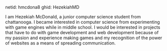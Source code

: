 netid: hmcdona8
ghid: HezekiahMD

I am Hezekiah McDonald, a junior computer science student from chattanooga.
I became interested in computer science from experimenting with game engines
while in middle school. I would be interested in projects that have to do with
game development and web development because of my passion and experience making 
games and my recognition of the power of websites as a means of spreading communication.